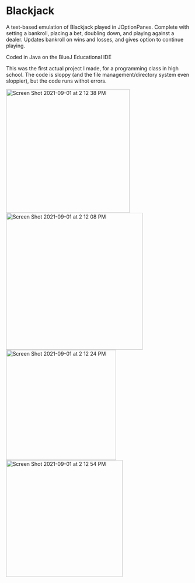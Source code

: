 # Blackjack

A text-based emulation of Blackjack played in JOptionPanes. 
Complete with setting a bankroll, placing a bet, doubling down, and playing against a dealer.
Updates bankroll on wins and losses, and gives option to continue playing.

Coded in Java on the BlueJ Educational IDE

This was the first actual project I made, for a programming class in high school. The code is sloppy (and the file management/directory system even sloppier), but the code runs withot errors.


<img width="338" alt="Screen Shot 2021-09-01 at 2 12 38 PM" src="https://user-images.githubusercontent.com/69056215/131730333-b4a68015-b632-4548-b067-e334b66cbcb3.png">
<img width="374" alt="Screen Shot 2021-09-01 at 2 12 08 PM" src="https://user-images.githubusercontent.com/69056215/131730336-f95e7306-53e6-4bd6-87dc-907601c8fb32.png">
<img width="301" alt="Screen Shot 2021-09-01 at 2 12 24 PM" src="https://user-images.githubusercontent.com/69056215/131730335-3be26f6a-9839-481d-84c4-24c57bdfaa88.png">
<img width="319" alt="Screen Shot 2021-09-01 at 2 12 54 PM" src="https://user-images.githubusercontent.com/69056215/131730332-e34fc5d9-a1bb-4f6c-bdcd-5124eb2d5016.png">




